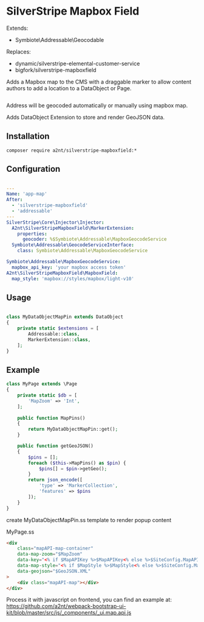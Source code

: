 # SilverStripe Mapbox Field

Extends:
   - Symbiote\Addressable\Geocodable

Replaces:
   - dynamic/silverstripe-elemental-customer-service
   - bigfork/silverstripe-mapboxfield

Adds a Mapbox map to the CMS with a draggable marker to allow content authors to add a location to a DataObject or Page.

<img src="docs/img/cms.png" alt="" />

Address will be geocoded automatically or manually using mapbox map.

Adds DataObject Extension to store and render GeoJSON data.

## Installation

`composer require a2nt/silverstripe-mapboxfield:*`

## Configuration

```yaml

---
Name: 'app-map'
After:
  - 'silverstripe-mapboxfield'
  - 'addressable'
---
SilverStripe\Core\Injector\Injector:
  A2nt\SilverStripeMapboxField\MarkerExtension:
    properties:
      geocoder: %$Symbiote\Addressable\MapboxGeocodeService
  Symbiote\Addressable\GeocodeServiceInterface:
    class: Symbiote\Addressable\MapboxGeocodeService

Symbiote\Addressable\MapboxGeocodeService:
  mapbox_api_key: 'your mapbox access token'
A2nt\SilverStripeMapboxField\MapboxField:
  map_style: 'mapbox://styles/mapbox/light-v10'

```

## Usage

```php

class MyDataObjectMapPin extends DataObject
{
    private static $extensions = [
        Addressable::class,
        MarkerExtension::class,
    ];
}
```

## Example
```php
class MyPage extends \Page
{
    private static $db = [
        'MapZoom' => 'Int',
    ];
    
    public function MapPins()
    {
        return MyDataObjectMapPin::get();
    }

    public function getGeoJSON()
    {
        $pins = [];
        foreach ($this->MapPins() as $pin) {
            $pins[] = $pin->getGeo();
        }
        return json_encode([
            'type' => 'MarkerCollection',
            'features' => $pins
        ]);
    }
}
```

create MyDataObjectMapPin.ss template to render popup content

MyPage.ss
```html
<div
	class="mapAPI-map-container"
	data-map-zoom="$MapZoom"
	data-key="<% if $MapAPIKey %>$MapAPIKey<% else %>$SiteConfig.MapAPIKey<% end_if %>"
	data-map-style="<% if $MapStyle %>$MapStyle<% else %>$SiteConfig.MapStyle<% end_if %>"
	data-geojson="$GeoJSON.XML"
>
    <div class="mapAPI-map"></div>
</div>
```

Process it with javascript on frontend, you can find an example at: https://github.com/a2nt/webpack-bootstrap-ui-kit/blob/master/src/js/_components/_ui.map.api.js
